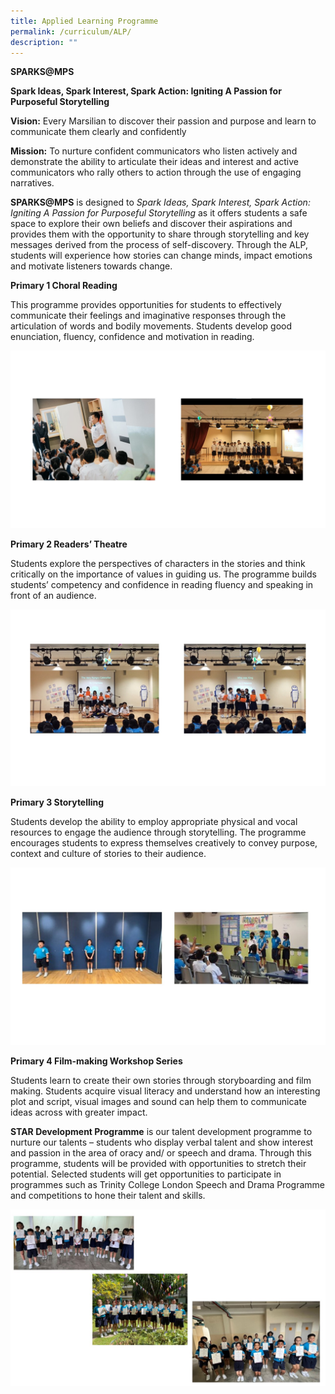 ```yaml
---
title: Applied Learning Programme
permalink: /curriculum/ALP/
description: ""
---
```


**SPARKS@MPS**

**Spark Ideas, Spark Interest, Spark Action: Igniting A Passion for Purposeful Storytelling**

**Vision:** Every Marsilian to discover their passion and purpose and learn to communicate them clearly and confidently

**Mission:** To nurture confident communicators who listen actively and demonstrate the ability to articulate their ideas and interest and active communicators who rally others to action through the use of engaging narratives.

**SPARKS@MPS** is designed to _Spark Ideas, Spark Interest, Spark Action: Igniting A Passion for Purposeful Storytelling_ as it offers students a safe space to explore their own beliefs and discover their aspirations and provides them with the opportunity to share through storytelling and key messages derived from the process of self-discovery. Through the ALP, students will experience how stories can change minds, impact emotions and motivate listeners towards change.   
  

**Primary 1 Choral Reading**

This programme provides opportunities for students to effectively communicate their feelings and imaginative responses through the articulation of words and bodily movements. Students develop good enunciation, fluency, confidence and motivation in reading.

![](/images/ALP%201.jpg)

**Primary 2 Readers’ Theatre**

Students explore the perspectives of characters in the stories and think critically on the importance of values in guiding us. The programme builds students’ competency and confidence in reading fluency and speaking in front of an audience.

![](/images/ALP%202.jpg)

**Primary 3 Storytelling**

Students develop the ability to employ appropriate physical and vocal resources to engage the audience through storytelling. The programme encourages students to express themselves creatively to convey purpose, context and culture of stories to their audience.

![](/images/ALP.jpg)

**Primary 4 Film-making Workshop Series**

Students learn to create their own stories through storyboarding and film making. Students acquire visual literacy and understand how an interesting plot and script, visual images and sound can help them to communicate ideas across with greater impact.  

**STAR Development Programme** is our talent development programme to nurture our talents – students who display verbal talent and show interest and passion in the area of oracy and/ or speech and drama. Through this programme, students will be provided with opportunities to stretch their potential. Selected students will get opportunities to participate in programmes such as Trinity College London Speech and Drama Programme and competitions to hone their talent and skills.

![](/images/ALP%204.jpg)